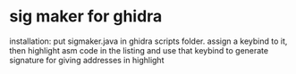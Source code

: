 # sig maker for ghidra

installation:
put sigmaker.java in ghidra scripts folder.
assign a keybind to it, then highlight asm code in the listing and use
that keybind to generate signature for giving addresses in highlight
